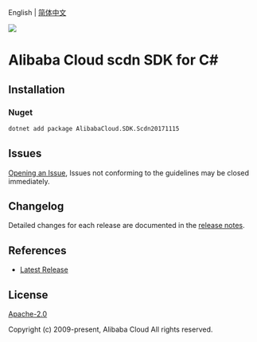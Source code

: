 English | [简体中文](README-CN.md)

![](https://aliyunsdk-pages.alicdn.com/icons/AlibabaCloud.svg)

# Alibaba Cloud scdn SDK for C#

## Installation

### Nuget

```bash
dotnet add package AlibabaCloud.SDK.Scdn20171115
```

## Issues

[Opening an Issue](https://github.com/aliyun/alibabacloud-csharp-sdk/issues/new), Issues not conforming to the guidelines may be closed immediately.

## Changelog

Detailed changes for each release are documented in the [release notes](./ChangeLog.md).

## References

* [Latest Release](https://github.com/aliyun/alibabacloud-csharp-sdk/)

## License

[Apache-2.0](http://www.apache.org/licenses/LICENSE-2.0)

Copyright (c) 2009-present, Alibaba Cloud All rights reserved.
